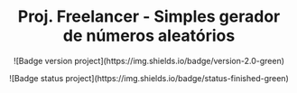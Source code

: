 <h1 align="center"> Proj. Freelancer - Simples gerador de números aleatórios </h1>

<p align="center">![Badge version project](https://img.shields.io/badge/version-2.0-green)</p>
<p align="center">![Badge status project](https://img.shields.io/badge/status-finished-green)</p>

